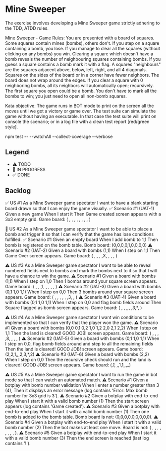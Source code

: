 # Mine Sweeper

The exercise involves developing a Mine Sweeper game strictly adhering to the TDD, ATDD rules.

Mine Sweeper - Game Rules:
You are presented with a board of squares. Some squares contain mines (bombs), others don't. If you step
on a square containing a bomb, you lose. If you manage to clear all the squares (without clicking on any
bombs) you win.
Clearing a square which doesn't have a bomb reveals the number of neighbouring squares containing bombs.
If you guess a square contains a bomb mark it with a flag.
A squares "neighbours" are the squares adjacent above, below, left, right, and all 4 diagonals. Squares on the
sides of the board or in a corner have fewer neighbors. The board does not wrap around the edges. If you
clear a square with 0 neighboring bombs, all its neighbors will automatically open; recursively.
The first square you open could be a bomb.
You don't have to mark all the bombs to win; you just need to open all non-bomb squares.

Kata objective:
The game runs in BOT mode to print on the screen all the moves until we got a victory or game over. The test
suite can simulate the game without having an executable. In that case the test suite will print on console
the scenario; or in a log file with a clean test report [red/green style].

npm test -- --watchAll --collect-coverage --verbose

## Legend

- ⚠ TODO
- 🚧 IN PROGRESS
- ✅ DONE

## Backlog

✅ US #1 As a Mine Sweeper game spectator I want to have a blank starting board drawn so that I can enjoy the game visually.
✅ Scenario #1 (UAT-1) Given a new game When I start it Then Game created screen appears with a 3x3 empty grid. Game board: ( , , , , , , , , )

🚧 US #2 As a Mine Sweeper game spectator I want to be able to place a bomb and trigger it so that I can verify that the game has lose conditions fulfilled.
✅ Scenario #1 Given an empty board When I add bomb to 1,1 Then bomb is registered on the bomb table. Bomb board: (0,0,0,0,1,0,0,0,0)
⚠ Scenario #2 (UAT-2) Given a board with bombs (1,1) When I step on 1,1 Then Game Over screen appears. Game board: ( , , , ,X, , , , )

⚠ US #3 As a Mine Sweeper game spectator I want to be able to reveal numbered fields next to bombs and mark the bombs next to it so that I will have a chance to win the game.
⚠ Scenario #1 Given a board with bombs (1,1) When I step on 1,0 Then 1 bombs around your square screen appears. Game board: ( , , ,1, , , , , )
⚠ Scenario #2 (UAT-3) Given a board with bombs (0,1 1,0 1,1) When I step on 0,0 Then 3 bombs around your square screen appears. Game board: ( , , , , , ,3, , )
⚠ Scenario #3 (UAT-4) Given a board with bombs (0,1 1,0 1,1) When I step on 0,0 and flag bomb fields around Then Square flagged as bomb screen appears. Game board: ( , , ,_,_, ,3,\*, )

⚠ US #4 As a Mine Sweeper game spectator I want win conditions to be implemented so that I can verify that the player won the game.
⚠ Scenario #1 Given a board with bombs (0,0 0,1 0,2 1,0 1,2 2,0 2,1 2,2) When I step on 1,1 Then the land is cleared! GOOD JOB! screen appears. Game board: ( , , , ,8, , , , )
⚠ Scenario #2 (UAT-5) Given a board with bombs (0,1 1,0 1,1) When I step on 0,0, flag bomb fields around and step to all the remaining fields Then the land is cleared! GOOD JOB! screen appears. Game board: (2,2,1,_,_,2,3,\*,2)
⚠ Scenario #3 (UAT-6) Given a board with bombs (2,2) When I step on 0,0 Then the recursive check should run and the land is cleared! GOOD JOB! screen appears. Game board: (_,1, ,_,1,1,_,_,\_)

⚠ US #5 As a Mine Sweeper game spectator I want to run the game in bot mode so that I can watch an automated match.
⚠ Scenario #1 Given a botplay with bomb number validation When I enter a number greater than 3 (4), Then it displays an error message (log contains 'Error: Max bomb number for 3x3 grid is 3').
⚠ Scenario #2 Given a botplay with end-to-end play When I start it with a valid bomb number (1) Then the start screen appears (log contains 'Game created').
⚠ Scenario #3 Given a botplay with end-to-end play When I start it with a valid bomb number (1) Then one bomb is added to the bomb table. Bomb board is not: (0,0,0,0,0,0,0,0,0).
⚠ Scenario #4 Given a botplay with end-to-end play When I start it with a valid bomb number (2) Then the bot makes at least one move. Board is not: ( , , , , , , , , ).
⚠ Scenario #5 Given a botplay with end-to-end play When I start it with a valid bomb number (3) Then the end screen is reached (last log contains '!').
